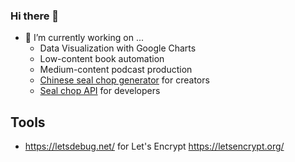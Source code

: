 ### Hi there 👋

- 🔭 I’m currently working on ...
  * Data Visualization with Google Charts
  * Low-content book automation
  * Medium-content podcast production
  * [Chinese seal chop generator][chop] for creators
  * [Seal chop API][capi] for developers

## Tools
  + https://letsdebug.net/ for Let's Encrypt https://letsencrypt.org/

[chop]: https://new.sealchop.com/create/index.html
[capi]: https://about.sealchop.com
<!--

**dofufa/dofufa** is a ✨ _special_ ✨ repository because its `README.md` (this file) appears on your GitHub profile.

Here are some ideas to get you started:

- 🔭 I’m currently working on ...
- 🌱 I’m currently learning ...
- 👯 I’m looking to collaborate on ...
- 🤔 I’m looking for help with ...
- 💬 Ask me about ...
- 📫 How to reach me: ...
- 😄 Pronouns: ...
- ⚡ Fun fact: ...
-->

